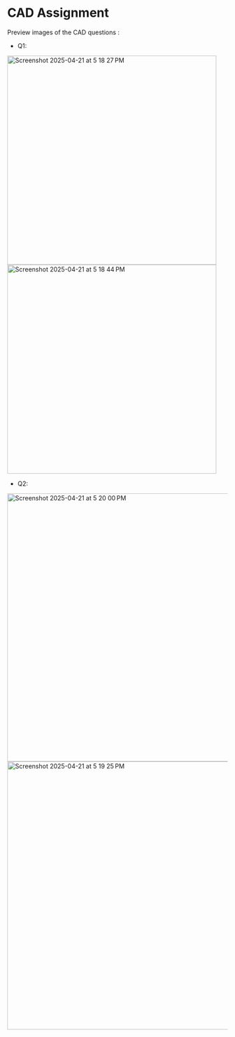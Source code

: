 # CAD Assignment

Preview images of the CAD questions :
- Q1:

<img width="478" alt="Screenshot 2025-04-21 at 5 18 27 PM" src="https://github.com/user-attachments/assets/4510aba2-421f-4666-943f-d09f019876d1" />
<img width="478" alt="Screenshot 2025-04-21 at 5 18 44 PM" src="https://github.com/user-attachments/assets/a1865488-078d-455c-8091-1955c28f70bd" />


- Q2:

<img width="613" alt="Screenshot 2025-04-21 at 5 20 00 PM" src="https://github.com/user-attachments/assets/fc801f1b-e6c6-4546-b0ee-d9ad244a0c74" />
<img width="613" alt="Screenshot 2025-04-21 at 5 19 25 PM" src="https://github.com/user-attachments/assets/b5143d6e-cb75-4d88-8544-b060d59020a0" />
